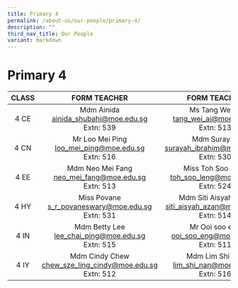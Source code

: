 ```yaml
---
title: Primary 4
permalink: /about-us/our-people/primary-4/
description: ""
third_nav_title: Our People
variant: markdown
---
```

# Primary 4

| CLASS |      FORM TEACHER    |    FORM TEACHER    |
|:-----:|:--------------:|:-----------------------:|
|  4 CE |Mdm Ainida <br>[ainida_shubahi@moe.edu.sg](mailto:ainida_shubahi@moe.edu.sg)<br>Extn: 539     |Ms Tang Wei Ai<br>[tang_wei_ai@moe.edu.sg](mailto:tang_wei_ai@moe.edu.sg)<br>Extn: 513            |
|  4 CN |Mr Loo Mei Ping<br>[loo_mei_ping@moe.edu.sg](mailto:loo_mei_ping@moe.edu.sg)<br>Extn: 516       |       Mdm Surayah<br>[surayah_ibrahim@moe.edu.sg](mailto:surayah_ibrahim@moe.edu.sg)<br>Extn: 530                |
|  4 EE |Mdm Neo Mei Fang<br>[neo_mei_fang@moe.edu.sg](mailto:neo_mei_fang@moe.edu.sg)<br>Extn: 513  | Miss Toh Soo Leng<br>[toh_soo_leng@moe.edu.sg](mailto:toh_soo_leng@moe.edu.sg)<br>Extn: 524 |
|  4 HY |Miss Povane <br>[s_r_povaneswary@moe.edu.sg](mailto:s_r_povaneswary@moe.edu.sg)<br>Extn: 531  |    Mdm Siti Aisyah Azan<br>[siti_aisyah_azan@moe.edu.sg](mailto:siti_aisyah_azan@moe.edu.sg)<br>Extn: 514               |
|  4 IN | Mdm Betty Lee<br>[lee_chai_ping@moe.edu.sg](mailto:lee_chai_ping@moe.edu.sg)<br>Extn: 515          | Mr Ooi  soo eng <br>[ooi_soo_eng@moe.edu.sg](mailto:ooi_soo_eng@moe.edu.sg)<br>Extn: 511   |
|  4 IY |Mdm Cindy Chew<br>[chew_sze_ling_cindy@moe.edu.sg](mailto:chew_sze_ling_cindy@moe.edu.sg)<br>Extn: 512   | Mdm Lim Shi nan<br>[lim_shi_nan@moe.edu.sg](mailto:lim_shi_nan@moe.edu.sg)<br>Extn: 516    |